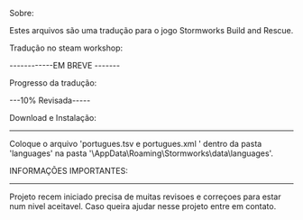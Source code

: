 Sobre:

Estes arquivos são uma tradução para o jogo Stormworks Build and Rescue.

Tradução no steam workshop:

------------EM BREVE -------

Progresso da tradução:

---10% Revisada-----

Download e Instalação:

----------

Coloque o arquivo 'portugues.tsv e portugues.xml  ' dentro da pasta 'languages' na pasta '\AppData\Roaming\Stormworks\data\languages'.

INFORMAÇÕES IMPORTANTES:

-----------

Projeto recem iniciado precisa de muitas revisoes e correçoes para estar num nivel aceitavel.
Caso queira ajudar nesse projeto entre em contato.
